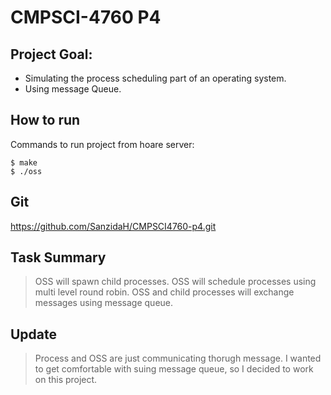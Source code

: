 # CMPSCI-4760 P4

## Project Goal:

* Simulating the process scheduling part of an operating system.
* Using message Queue.

## How to run
Commands to run project from hoare server:

```
$ make
$ ./oss 
```

## Git

https://github.com/SanzidaH/CMPSCI4760-p4.git

## Task Summary

> OSS will spawn child processes.
> OSS will schedule processes using multi level round robin. 
> OSS and child processes will exchange messages using message queue.

## Update
> Process and OSS are just communicating thorugh message. I wanted to get comfortable with suing message queue, so I decided to work on this project.

